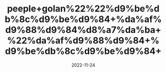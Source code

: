 ---
title: 'peeple+golan%22%22%d9%be%db%8c%d9%be%d9%84+%da%af%d9%88%d9%84%d8%a7%da%ba+%22%da%af%d9%88%d9%84+%d9%be%db%8c%d9%be%d9%84+'
date: '2022-11-24' 
metatag: '' 
inventory: '0' 
draft: false 
# meta description 
shortDescripton: ''
description: 'Herbs+%d8%ac%da%91%db%8c+%d8%a8%d9%88%d9%b9%db%8c'
longdescription: ''
tags: ''
brand: ''
subCategory: ''
unit: '10 gm-Pk'
sellCount: '0'
featured: False
# product Price
price: '20.0'
# Product Short Description
shortDescription: ''
productID: '94BA44BE-3D49-ED11-996A-005056B3A416'
type: 'products'
category: 'Herbs+%d8%ac%da%91%db%8c+%d8%a8%d9%88%d9%b9%db%8c' 
thumnailproduct: 'https://eraconnect.blob.core.windows.net/product-images/aminsaddiquidawakhana/8b0855a4-5fa9-4b38-8d5f-9008c5540eb0.webp' 
images:
  - image: 'https://eraconnect.blob.core.windows.net/product-images/aminsaddiquidawakhana/8b0855a4-5fa9-4b38-8d5f-9008c5540eb0.webp'  
Variants:
---